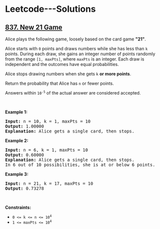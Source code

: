 # Leetcode---Solutions
<h2>
  <a href="https://leetcode.com/problems/new-21-game/description/">
    837. New 21 Game
  </a>
</h2>
<p>Alice plays the following game, loosely based on the card game <strong>"21"</strong>.</p>

<p>Alice starts with <code>0</code> points and draws numbers while she has less than <code>k</code> points. During each draw, she gains an integer number of points randomly from the range <code>[1, maxPts]</code>, where <code>maxPts</code> is an integer. Each draw is independent and the outcomes have equal probabilities.</p>

<p>Alice stops drawing numbers when she gets <code>k</code> <strong>or more points</strong>.</p>

<p>Return the probability that Alice has <code>n</code> or fewer points.</p>

<p>Answers within <code>10<sup>-5</sup></code> of the actual answer are considered accepted.</p>

<p>&nbsp;</p>
<p><strong>Example 1:</strong></p>

<pre><strong>Input:</strong> n = 10, k = 1, maxPts = 10
<strong>Output:</strong> 1.00000
<strong>Explanation:</strong> Alice gets a single card, then stops.
</pre>

<p><strong>Example 2:</strong></p>

<pre><strong>Input:</strong> n = 6, k = 1, maxPts = 10
<strong>Output:</strong> 0.60000
<strong>Explanation:</strong> Alice gets a single card, then stops.
In 6 out of 10 possibilities, she is at or below 6 points.
</pre>

<p><strong>Example 3:</strong></p>

<pre><strong>Input:</strong> n = 21, k = 17, maxPts = 10
<strong>Output:</strong> 0.73278
</pre>

<p>&nbsp;</p>
<p><strong>Constraints:</strong></p>

<ul>
	<li><code>0 &lt;= k &lt;= n &lt;= 10<sup>4</sup></code></li>
	<li><code>1 &lt;= maxPts &lt;= 10<sup>4</sup></code></li>
</ul>
